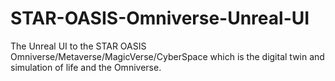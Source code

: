 # STAR-OASIS-Omniverse-Unreal-UI
The Unreal UI to the STAR OASIS Omniverse/Metaverse/MagicVerse/CyberSpace which is the digital twin and simulation of life and the Omniverse.
